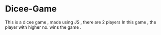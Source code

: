 # Dicee-Game
This is a dicee game , made using JS , there are 2 players 
In this game , the player with higher no. wins the game .
